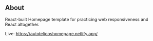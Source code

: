 ## About
React-built Homepage template for practicing web responsiveness and React altogether.

Live: https://autotelicoshomepage.netlify.app/
